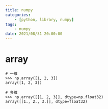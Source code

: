 ```yaml
---
title: numpy
categories: 
	- [python, library, numpy]
tags:
	- numpy
date: 2021/08/31 20:00:00
---
```


# array

```shell
# 一维
>>> np.array([1, 2, 3])
array([1, 2, 3])

# 多维
>>> np.array([[1, 2, 3]], dtype=np.float32)
array([[1., 2., 3.]], dtype=float32)
```





